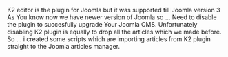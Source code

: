 K2 editor is the plugin for Joomla but it was supported till Joomla version 3
As You know now we have newer version of Joomla so ... Need to disable the plugin to succesfully upgrade Your Joomla CMS.
Unfortunately disabling K2 plugin is equally to drop all the articles which we made before.
So ... i created some scripts which are importing articles from K2 plugin straight to the Joomla articles manager.

